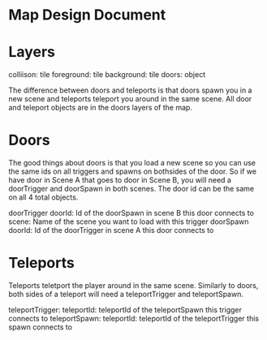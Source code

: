 # Map Design Document

# Layers

colliison: tile
foreground: tile
background: tile
doors: object

The difference between doors and teleports is that doors spawn you in a new scene and teleports teleport you
around in the same scene. All door and teleport objects are in the doors layers of the map.

# Doors

The good things about doors is that you load a new scene so you can use the same ids on all triggers and spawns on bothsides of the door. So if we have door in Scene A that goes to door in Scene B, you will need a doorTrigger and doorSpawn in both scenes. The door id can be the same on all 4 total objects.

doorTrigger
    doorId: Id of the doorSpawn in scene B this door connects to
    scene: Name of the scene you want to load with this trigger
doorSpawn
    doorId: Id of the doorTrigger in scene A this door connects to

# Teleports

Teleports teletport the player around in the same scene. Similarly to doors, both sides of a teleport will need a 
teleportTrigger and teleportSpawn.

teleportTrigger:
    teleportId: teleportId of the teleportSpawn this trigger connects to
teleportSpawn:
    teleportId: teleportId of the teleportTrigger this spawn connects to